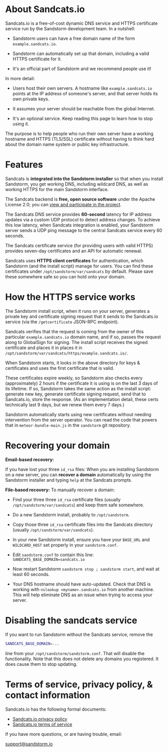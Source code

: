 # About Sandcats.io

Sandcats.io is a free-of-cost dynamic DNS service and HTTPS
certificate service run by the Sandstorm development team. In a
nutshell:

* Sandstorm users can have a free domain name of the form
  `example.sandcats.io`.

* Sandstorm can automatically set up that domain, including a valid
  HTTPS certificate for it.

* It's an official part of Sandstorm and we recommend people use it!

In more detail:

* Users host their own servers. A hostname like `example.sandcats.io`
  points at the IP address of someone's server, and that server holds
  its own private keys.

* It assumes your server should be reachable from the global Internet.

* It's an optional service. Keep reading this page to learn how to
  stop using it.

The purpose is to help people who run their own server have a working
hostname and HTTPS (TLS/SSL) certificate without having to think hard
about the domain name system or public key infrastructure.

# Features

Sandcats is **integrated into the Sandstorm installer** so that when
you install Sandstorm, you get working DNS, including wildcard DNS,
as well as working HTTPS for the main Sandstorm interface.

The Sandcats backend is **free, open source software** under the
Apache License 2.0; you can [view and participate in the
project](https://github.com/sandstorm-io/sandcats).

The Sandcats DNS service provides **60-second** latency for IP address
updates via a custom UDP protocol to detect address changes. To
achieve this low latency, when Sandcats integration is enabled, your
Sandstorm server sends a UDP ping message to the central Sandcats
service every 60 seconds.

The Sandcats certificate service (for providing users with valid
HTTPS) provides seven-day certificates and an API for automatic
renewal.

Sandcats uses **HTTPS client certificates** for authentication, which
Sandstorm (and the install script) manage for users. You can find
these certificates under `/opt/sandstorm/var/sandcats` by
default. Please save these somewhere safe so you can hold onto your
domain.

# How the HTTPS service works

The Sandstorm install script, when it runs on your server, generates a
private key and certificate signing request that it sends to the
Sandcats.io service (via the `/getcertificate` JSON-RPC endpoint).

Sandcats verifies that the request is coming from the owner of this
particular `example.sandcats.io` domain name, and if so, passes the
request along to GlobalSign for signing. The install script receives
the signed certificate and places it in places it in
`/opt/sandstorm/var/sandcats/https/example.sandcats.io/`.

When Sandstorm starts, it looks in the above directory for keys &
certificates and uses the first certificate that is valid.

These certificates expire weekly, so Sandstorm also checks every
(approximately) 2 hours if the certificate it is using is on the last
3 days of its lifetime. If so, Sandstorm takes the same action as the
install script: generate new key, generate certificate signing
request, send that to Sandcats.io, store the response. (As an
implementation detail, these certs technically last 9 days, but we
renew them every 7 days.)

Sandstorm automatically starts using new certificates without needing
intervention from the server operator. You can read the code that
powers that in `meteor-bundle-main.js` in the `sandstorm` git
repository.

# Recovering your domain

**Email-based recovery:**

If you have lost your three `id_rsa` files: When you are installing
Sandstorm on a new server, you can **recover a domain** automatically
by using the Sandstorm installer and typing `help` at the Sandcats
prompts.

**File-based recovery:** To manually recover a domain:

* Find your three three `id_rsa` certificate files (usually
  `/opt/sandstorm/var/sandcats`) and keep them safe somewhere.

* Do a new Sandstorm install, probably to `/opt/sandstorm`.

* Copy those three `id_rsa` certificate files into the Sandcats
  directory (usually `/opt/sandstorm/var/sandcats`).

* In your new Sandstorm install, ensure you have your `BASE_URL` and
  `WILDCARD_HOST` set properly in your `sandstorm.conf`.

* Edit `sandstorm.conf` to contain this line:
  `SANDCATS_BASE_DOMAIN=sandcats.io`

* Now restart Sandstorm `sandstorm stop ; sandstorm start`, and wait
  at least 60 seconds.

* Your DNS hostname should have auto-updated. Check that DNS is
  working with `nslookup <myname>.sandcats.io` from another
  machine. This will help eliminate DNS as an issue when trying to
  access your server.

# Disabling the sandcats service

If you want to run Sandstorm without the Sandcats service, remove the

```bash
SANDCATS_BASE_DOMAIN=...
```

line from your `/opt/sandstorm/sandstorm.conf`. That will disable the
functionality. Note that this does not delete any domains you
registered. It does cause them to stop updating.

# Terms of service, privacy policy, & contact information

Sandcats.io has the following formal documents:

* [Sandcats.io privacy policy](https://sandcats.io/privacy)
* [Sandcats.io terms of service](https://sandcats.io/terms)

If you have more questions, or are having trouble, email:

support@sandstorm.io
